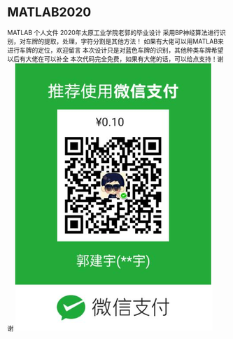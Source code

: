 # MATLAB2020
MATLAB 个人文件
2020年太原工业学院老郭的毕业设计
采用BP神经算法进行识别，对车牌的提取，处理，字符分割是其他方法！
如果有大佬可以用MATLAB来进行车牌的定位，欢迎留言
本次设计只是对蓝色车牌的识别，其他种类车牌希望以后有大佬在可以补全
本次代码完全免费，如果有大佬的话，可以给点支持！谢谢
![skm](https://github.com/Guo-Jianyu/MATLAB2020/blob/master/skm.jpg)
